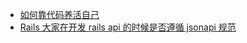 - [如何靠代码养活自己](https://twitter.com/shengxj1/status/1705584132871606425)
- [Rails 大家在开发 rails api 的时候是否遵循 jsonapi 规范](https://ruby-china.org/topics/43350)